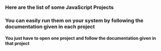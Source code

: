 ### Here are the list of some JavaScript Projects
### You can easily run them on your system by following the documentation given in each project
#### You just have to open one project and follow the documentation given in that project